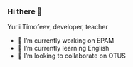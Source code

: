 ### Hi there 👋
Yurii Timofeev, developer, teacher

- 🔭 I’m currently working on EPAM
- 🌱 I’m currently learning English
- 👯 I’m looking to collaborate on OTUS
